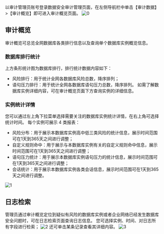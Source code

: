 以审计管理员账号登录数据安全审计管理页面，在左侧导航栏中单击【审计数据】>【审计概览】即可进入审计概览页面。
![0](https://main.qcloudimg.com/raw/1754a65da4a1597ad8d34bc4d4befd89.png)
## 审计概览
审计概览可总览全网数据库各类排行信息以及查询单个数据库实例概览信息。
### 数据库排行统计
上方条形统计图为数据库排行，排行统计数据内容如下：
- 风险排行：用于统计全网各数据库风险总数，降序排列；
- 语句压力排行：用于统计全网各数据库语句压力总数，降序排列。
如需了解数据库实例详细内容，可在审计概览页面下方查询实例的详细信息。

### 实例统计详情
您可以通过左上角下拉菜单选择需要关注的数据库实例统计详情，在右上角可选择统计时间。
每个实例可展示 4 类报表：
- 风险分布：用于展示本数据库实例高中低三类风险的统计信息，展示时间范围可在1天到365天之间进行调整；
- 自定义规则命中：用于展示与本数据库实例有关的自定义规则命中信息，展示时间范围可在1天到365天之间进行调整；
- 语句压力统计：用于展示本数据库实例语句压力的统计信息，展示时间范围可在1天到365天之间进行调整；
- 会话统计：用于展示本数据库实例各类会话信息，展示时间范围可在1天到365天之间进行调整。

![1](https://main.qcloudimg.com/raw/440b88c66a228bf6bc06f4eb54fe88d2.png)
## 日志检索
管理员通过审计概览定位到疑似有风险的数据库实例或者企业网络已经发生数据库安全问题时，可在日志检索页面查询日志信息。
您可选择实例、时间、对日志所有字段进行检索；
![2](https://main.qcloudimg.com/raw/27b0201f7c714c849f166757d4c8fc79.png)
还可单击某条记录查看其详细内容。
![3](https://main.qcloudimg.com/raw/499b9e072b8dd493e1e0c1c691bb4573.png)

